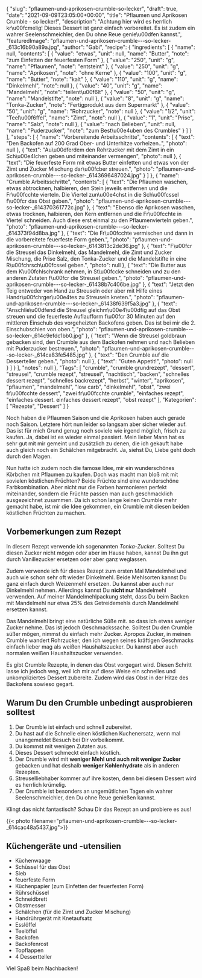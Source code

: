 {
    "slug": "pflaumen-und-aprikosen-crumble-so-lecker",
    "draft": true,
    "date": "2021-09-09T23:05:00+00:00",
    "title": "Pflaumen und Aprikosen Crumble - so lecker!",
    "description": "Achtung hier wird es herrlich kr\u00fcmelig! Dieses Dessert ist ganz einfach vorbereitet. Es ist zudem ein wahrer Seelenschmeichler, den Du ohne Reue genie\u00dfen kannst.",
    "featuredImage": "pflaumen-und-aprikosen-crumble---so-lecker-_613c16b90a89a.jpg",
    "author": "Gabi",
    "recipe": {
        "ingredients": [
            {
                "name": null,
                "contents": [
                    {
                        "value": "etwas",
                        "unit": null,
                        "name": "Butter",
                        "note": "zum Einfetten der feuerfesten Form"
                    },
                    {
                        "value": "250",
                        "unit": "g",
                        "name": "Pflaumen",
                        "note": "entsteint"
                    },
                    {
                        "value": "250",
                        "unit": "g",
                        "name": "Aprikosen",
                        "note": "ohne Kerne"
                    },
                    {
                        "value": "100",
                        "unit": "g",
                        "name": "Butter",
                        "note": "kalt"
                    },
                    {
                        "value": "110",
                        "unit": "g",
                        "name": "Dinkelmehl",
                        "note": null
                    },
                    {
                        "value": "40",
                        "unit": "g",
                        "name": "Mandelmehl",
                        "note": "teilent\u00f6lt"
                    },
                    {
                        "value": "50",
                        "unit": "g",
                        "name": "Mandelstifte",
                        "note": null
                    },
                    {
                        "value": "8",
                        "unit": "g",
                        "name": "Tonka-Zucker",
                        "note": "Fertigprodukt aus dem Supermarkt"
                    },
                    {
                        "value": "50",
                        "unit": "g",
                        "name": "Rohrzucker",
                        "note": null
                    },
                    {
                        "value": "1\/2",
                        "unit": "Teel\u00f6ffel",
                        "name": "Zimt",
                        "note": null
                    },
                    {
                        "value": "1",
                        "unit": "Prise",
                        "name": "Salz",
                        "note": null
                    },
                    {
                        "value": "nach Belieben",
                        "unit": null,
                        "name": "Puderzucker",
                        "note": "zum Best\u00e4uben des Crumbles"
                    }
                ]
            }
        ],
        "steps": [
            {
                "name": "Vorbereitende Arbeitsschritte",
                "contents": [
                    {
                        "text": "Den Backofen auf 200 Grad Ober- und Unterhitze vorheizen..",
                        "photo": null
                    },
                    {
                        "text": "Au\u00dferdem den Rohrzucker mit dem Zimt in ein Sch\u00e4lchen geben und miteinander vermengen",
                        "photo": null
                    },
                    {
                        "text": "Die feuerfeste Form mit etwas Butter einfetten und etwas von der Zimt und Zucker Mischung dar\u00fcber streuen.",
                        "photo": "pflaumen-und-aprikosen-crumble---so-lecker-_6143696487024.jpg"
                    }
                ]
            },
            {
                "name": "Crumble Arbeitsschritte",
                "contents": [
                    {
                        "text": "Die Pflaumen waschen, etwas abtrocknen, halbieren, den Stein jeweils entfernen und die Fr\u00fcchte vierteln. Die Viertel zun\u00e4chst in die Sch\u00fcssel f\u00fcr das Obst geben.",
                        "photo": "pflaumen-und-aprikosen-crumble---so-lecker-_614370361772c.jpg"
                    },
                    {
                        "text": "Ebenso die Aprikosen  waschen, etwas trocknen, halbieren, den Kern entfernen und die Fr\u00fcchte in Viertel schneiden. Auch diese erst einmal zu den Pflaumenvierteln geben.",
                        "photo": "pflaumen-und-aprikosen-crumble---so-lecker-_614373f94d8ba.jpg"
                    },
                    {
                        "text": "Die Fr\u00fcchte vermischen und dann in die vorbereitete feuerfeste Form geben.",
                        "photo": "pflaumen-und-aprikosen-crumble---so-lecker-_6143813c2de36.jpg"
                    },
                    {
                        "text": "F\u00fcr die Streusel das Dinkelmehl, das Mandelmehl, die Zimt und  Zucker Mischung, die Prise Salz, den Tonka-Zucker und die Mandelstifte in eine R\u00fchrsch\u00fcssel geben.",
                        "photo": null
                    },
                    {
                        "text": "Die Butter aus dem K\u00fchlschrank nehmen, in St\u00fccke schneiden und zu den anderen Zutaten f\u00fcr die Streusel geben.",
                        "photo": "pflaumen-und-aprikosen-crumble---so-lecker-_61438b7c406be.jpg"
                    },
                    {
                        "text": "Jetzt den Teig entweder von Hand zu Streuseln oder aber mit Hilfe eines Handr\u00fchrger\u00e4tes zu Streuseln kneten.",
                        "photo": "pflaumen-und-aprikosen-crumble---so-lecker-_61438f639f5a3.jpg"
                    },
                    {
                        "text": "Anschlie\u00dfend die Streusel gleichm\u00e4\u00dfig auf das Obst streuen und die feuerfeste Auflaufform f\u00fcr 30 Minuten auf den mittleren Einschub des vorgeheizten Backofens geben. Das ist bei mir die 2. Einschubschien von oben.",
                        "photo": "pflaumen-und-aprikosen-crumble---so-lecker-_614c9efdc1bb0.jpg"
                    },
                    {
                        "text": "Wenn die Streusel goldbraun gebacken sind, den Crumble aus dem Backofen nehmen und nach Belieben mit Puderzucker bestreuen.",
                        "photo": "pflaumen-und-aprikosen-crumble---so-lecker-_614ca83fe5485.jpg"
                    },
                    {
                        "text": "Den Crumble auf die Desserteller geben.",
                        "photo": null
                    },
                    {
                        "text": "Guten Appetit!",
                        "photo": null
                    }
                ]
            }
        ],
        "notes": null
    },
    "Tags": [
        "crumble",
        "crumble grundrezept",
        "dessert",
        "streusel",
        "crumble rezept",
        "streusel",
        "nachtisch",
        "backen",
        "schnelles dessert rezept",
        "schnelles backrezept",
        "herbst",
        "winter",
        "aprikosen",
        "pflaumen",
        "mandelmehl",
        "low carb",
        "dinkelmehl",
        "obst",
        "zwei fr\u00fcchte dessert",
        "zwei fr\u00fcchte crumble",
        "einfaches rezept",
        "einfaches dessert. einfaches dessert rezept",
        "obst rezept"
    ],
    "Kategorien": [
        "Rezepte",
        "Dessert"
    ]
}

Noch haben die Pflaumen Saison und die Aprikosen haben auch gerade noch Saison. Letztere hört nun leider so langsam aber sicher wieder auf. Das ist für mich Grund genug noch soviele wie irgend möglich, frisch zu kaufen. Ja, dabei ist es wieder einmal passiert. Mein lieber Mann hat es  sehr gut mit mir gemeint und  zusätzlich zu denen, die ich gekauft habe auch gleich noch ein Schälchen mitgebracht. Ja, siehst Du, Liebe geht doch durch den Magen.

Nun hatte ich zudem noch die famose Idee, mir ein wunderschönes Körbchen mit Pflaumen zu kaufen. Doch was macht man bloß mit mit sovielen köstlichen Früchten? Beide Früchte sind eine wunderschöne Farbkombination. Aber nicht nur die Farben harmonieren perfekt miteinander, sondern die Früchte passen man auch geschmacklich ausgezeichnet zusammen. Da ich schon lange keinen Crumble mehr gemacht habe, ist mir die Idee gekommen, ein Crumble mit diesen beiden köstlichen Früchten zu machen.

## Vorbemerkungen zum Rezept

In diesem Rezept verwende ich sogenannten *Tonka-Zucker*. Solltest Du diesen Zucker nicht mögen oder aber im Hause haben, kannst Du ihn gut durch Vanillezucker ersetzen oder aber ganz weglassen.

Zudem verwende ich für dieses Rezept zum ersten Mal Mandelmhel und auch wie schon sehr oft wieder Dinkelmehl. Beide Mehlsorten kannst Du ganz einfach durch Weizenmehl ersetzen. Du kannst aber auch nur Dinkelmehl nehmen. Allerdings kannst Du **nicht nur** Mandelmehl verwenden. Auf meiner Mandelmehlpackung steht, dass Du beim Backen mit Mandelmehl nur etwa 25% des Getreidemehls durch Mandelmehl ersetzen kannst.

Das Mandelmehl bringt eine natürliche Süße mit. so dass ich etwas weniger Zucker nehme. Das ist jedoch Geschmackssache. Solltest Du den Crumble süßer mögen, nimmst du einfach mehr Zucker. Apropos Zucker, in meinen Crumble wandert Rohrzucker, den ich wegen seines kräftigen Geschmacks einfach lieber mag als weißen Haushaltszucker. Du kannst  aber auch normalen weißen Haushaltszucker verwenden.

Es gibt Crumble Rezepte, in denen das Obst vorgegart wird. Diesen Schritt lasse ich jedoch weg, weil ich mir auf diese Weise ein schnelles und unkompliziertes Dessert zubereite. Zudem wird das Obst in der Hitze des Backofens sowieso gegart.

## Warum Du den Crumble unbedingt ausprobieren solltest

1. Der Crumble ist einfach und schnell zubereitet.
1. Du hast auf die Schnelle einen köstlichen Kuchenersatz, wenn mal unangemeldet Besuch bei Dir vorbeikommt.
1. Du kommst mit wenigen Zutaten aus.
1. Dieses Dessert schmeckt einfach köstlich.
1. Der Crumble wird mit **weniger Mehl und auch mit weniger Zucker** gebacken und hat deshalb **weniger Kohlenhydrate** als in anderen Rezepten.
1. Streuselliebhaber kommer auf ihre kosten, denn bei diesem Dessert wird es herrlich krümelig.
1. Der Crumble ist besonders an ungemütlichen Tagen ein wahrer Seelenschmeichler, den Du ohne Reue genießen kannst.

Klingt das nicht fantastisch? Schau Dir das Rezept an und probiere es aus!

{{< photo filename="pflaumen-und-aprikosen-crumble---so-lecker-_614cac48a5437.jpg">}}


## Küchengeräte und -utensilien

- Küchenwaage
- Schüssel für das Obst
- Sieb
- feuerfeste Form
- Küchenpapier (zum Einfetten der feuerfesten Form)
- Rührschüssel
- Schneidbrett
- Obstmesser
- Schälchen (für die Zimt und Zucker Mischung)
- Handrührgerät mit Knetaufsatz
- Esslöffel
- Teelöffel
- Backofen
- Backofenrost
- Topflappen
- 4 Dessertteller

Viel Spaß beim Nachbacken!